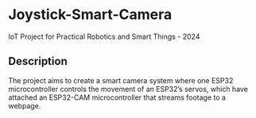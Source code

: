 # Joystick-Smart-Camera
IoT Project for Practical Robotics and Smart Things - 2024

## Description
The project aims to create a smart camera system where one ESP32 microcontroller controls the movement of an ESP32’s servos, which have attached an ESP32-CAM microcontroller that streams footage to a webpage.